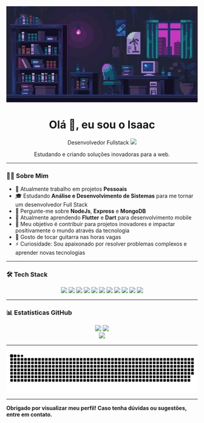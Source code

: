 <div align="center">
  <img src="./banner.jpg" alt="Banner personalizado" style="width:100%; max-height:300px; object-fit:cover;" />
</div>

<div align="center">
  <h1>Olá 👋, eu sou o Isaac</h1>
  <p>Desenvolvedor Fullstack  
    <a href="https://www.linkedin.com/in/isaac-gregorio-5a5571197/" target="_blank">
      <img src="https://img.shields.io/badge/LinkedIn-0077B5?style=for-the-badge&logo=linkedin&logoColor=white" />
    </a>
  </p>
  <p>Estudando e criando soluções inovadoras para a web.</p>
</div>

---

### 👨‍💻 Sobre Mim

-  🔭 Atualmente trabalho em projetos **Pessoais**
-  🎓 Estudando **Análise e Desenvolvimento de Sistemas** para me tornar um desenvolvedor Full Stack
-  💬 Pergunte-me sobre **NodeJs**, **Express** e **MongoDB**
-  🌱 Atualmente aprendendo **Flutter** e **Dart** para desenvolvimento mobile
-  🎯 Meu objetivo é contribuir para projetos inovadores e impactar positivamente o mundo através da tecnologia
-  🎸 Gosto de tocar guitarra nas horas vagas
-  ⚡ Curiosidade: Sou apaixonado por resolver problemas complexos e aprender novas tecnologias

---

### 🛠️ Tech Stack

<div align="center">
  <img src="https://img.shields.io/badge/HTML5-E34F26?style=for-the-badge&logo=html5&logoColor=white" />
  <img src="https://img.shields.io/badge/CSS3-1572B6?style=for-the-badge&logo=css3&logoColor=white" />
  <img src="https://img.shields.io/badge/JavaScript-F7DF1E?style=for-the-badge&logo=javascript&logoColor=black" />
  <img src="https://img.shields.io/badge/Node.js-43853D?style=for-the-badge&logo=node.js&logoColor=white" />
  <img src="https://img.shields.io/badge/MongoDB-4EA94B?style=for-the-badge&logo=mongodb&logoColor=white" />
  <img src="https://img.shields.io/badge/GIT-E44C30?style=for-the-badge&logo=git&logoColor=white" />
  <img src="https://img.shields.io/badge/React-61DAFB?style=for-the-badge&logo=react&logoColor=black" />
  <img src="https://img.shields.io/badge/TypeScript-3178C6?style=for-the-badge&logo=typescript&logoColor=white" />
  <img src="https://img.shields.io/badge/Flutter-02569B?style=for-the-badge&logo=flutter&logoColor=white" />
  <img src="https://img.shields.io/badge/Express-000000?style=for-the-badge&logo=express&logoColor=white" />
  <img src="https://img.shields.io/badge/Dart-0175C2?style=for-the-badge&logo=dart&logoColor=white" />
</div>

---

### 📊 Estatísticas GitHub

<div align="center">
  <img src="https://github-readme-stats.vercel.app/api?username=isaacggr&show_icons=true&theme=tokyonight" height="180em" />
  <img src="https://github-readme-stats.vercel.app/api/top-langs/?username=isaacggr&layout=compact&theme=tokyonight" height="180em" />
</div>

<div align="center">
  <img src="https://visitor-badge.laobi.icu/badge?page_id=isaacggr.isaacggr&" />
</div>

---

<div align="center">
  <picture>
    <source media="(prefers-color-scheme: dark)" srcset="https://raw.githubusercontent.com/isaacggr/isaacggr/output/github-snake-dark.svg" />
    <source media="(prefers-color-scheme: light)" srcset="https://raw.githubusercontent.com/isaacggr/isaacggr/output/github-snake.svg" />
    <img alt="github-snake" src="https://raw.githubusercontent.com/isaacggr/isaacggr/output/github-snake.svg" />
  </picture>
</div>

---

**Obrigado por visualizar meu perfil! Caso tenha dúvidas ou sugestões, entre em contato.**
